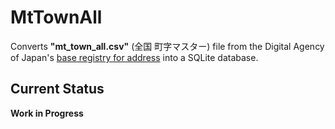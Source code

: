 # MtTownAll

Converts **"mt_town_all.csv"** (全国 町字マスター) file from the Digital Agency of Japan's [base registry for address](https://www.digital.go.jp/en/policies/base_registry_address) into a SQLite database.

## Current Status
**Work in Progress**  
